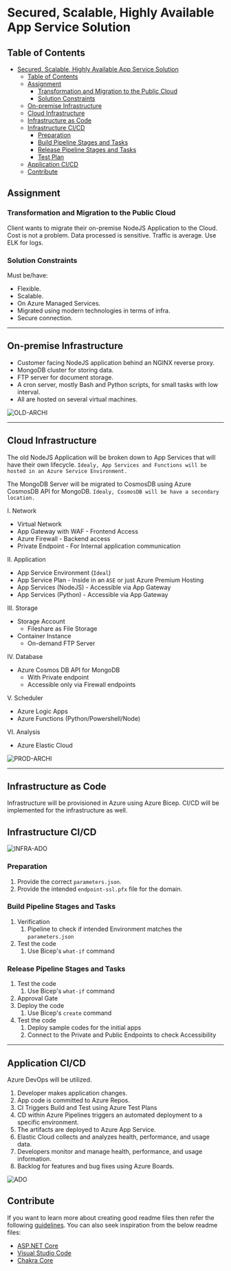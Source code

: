 # Secured, Scalable, Highly Available App Service Solution

## Table of Contents

- [Secured, Scalable, Highly Available App Service Solution](#secured-scalable-highly-available-app-service-solution)
  - [Table of Contents](#table-of-contents)
  - [Assignment](#assignment)
    - [Transformation and Migration to the Public Cloud](#transformation-and-migration-to-the-public-cloud)
    - [Solution Constraints](#solution-constraints)
  - [On-premise Infrastructure](#on-premise-infrastructure)
  - [Cloud Infrastructure](#cloud-infrastructure)
  - [Infrastructure as Code](#infrastructure-as-code)
  - [Infrastructure CI/CD](#infrastructure-cicd)
    - [Preparation](#preparation)
    - [Build Pipeline Stages and Tasks](#build-pipeline-stages-and-tasks)
    - [Release Pipeline Stages and Tasks](#release-pipeline-stages-and-tasks)
    - [Test Plan](#test-plan)
  - [Application CI/CD](#application-cicd)
  - [Contribute](#contribute)

## Assignment

### Transformation and Migration to the Public Cloud

Client wants to migrate their on-premise NodeJS Application to the Cloud.
Cost is not a problem.
Data processed is sensitive.
Traffic is average.
Use ELK for logs.

### Solution Constraints

Must be/have:

- Flexible.
- Scalable.
- On Azure Managed Services.
- Migrated using modern technologies in terms of infra.
- Secure connection.

---

## On-premise Infrastructure

- Customer facing NodeJS application behind an NGINX reverse proxy.
- MongoDB cluster for storing data.
- FTP server for document storage.
- A cron server, mostly Bash and Python scripts, for small tasks with low interval.
- All are hosted on several virtual machines.

![OLD-ARCHI](Diagrams/Architecture/0-OLD-ARCHI.jpg)

---

## Cloud Infrastructure

The old NodeJS Application will be broken down to App Services that will have their own lifecycle. `Idealy, App Services and Functions will be hosted in an Azure Service Environment.`

The MongoDB Server will be migrated to CosmosDB using Azure CosmosDB API for MongoDB. `Idealy, CosmosDB will be have a secondary location.`

I. Network

- Virtual Network
- App Gateway with WAF - Frontend Access
- Azure Firewall - Backend access
- Private Endpoint - For Internal application communication

II. Application

- App Service Environment (`Ideal`)
- App Service Plan - Inside in an `ASE` or just Azure Premium Hosting
- App Services (NodeJS) - Accessible via App Gateway
- App Services (Python) - Accessible via App Gateway

III. Storage

- Storage Account
  - Fileshare as File Storage
- Container Instance
  - On-demand FTP Server

IV. Database

- Azure Cosmos DB API for MongoDB
  - With Private endpoint
  - Accessible only via Firewall endpoints

V. Scheduler

- Azure Logic Apps
- Azure Functions (Python/Powershell/Node)

VI. Analysis

- Azure Elastic Cloud

![PROD-ARCHI](Diagrams/Architecture/4-ENVIRONMENT.jpg)

---

## Infrastructure as Code

Infrastructure will be provisioned in Azure using Azure Bicep.
CI/CD will be implemented for the infrastructure as well.

## Infrastructure CI/CD

![INFRA-ADO](Diagrams/DevOps/2-INFRA-ADO.jpg)

### Preparation

1. Provide the correct `parameters.json`.
1. Provide the intended `endpoint-ssl.pfx` file for the domain.

### Build Pipeline Stages and Tasks

1. Verification
    1. Pipeline to check if intended Environment matches the `parameters.json`
1. Test the code
    1. Use Bicep's `what-if` command

### Release Pipeline Stages and Tasks

1. Test the code
    1. Use Bicep's `what-if` command
1. Approval Gate
1. Deploy the code
    1. Use Bicep's `create` command
1. Test the code
    1. Deploy sample codes for the initial apps
    1. Connect to the Private and Public Endpoints to check Accessibility


---

## Application CI/CD

Azure DevOps will be utilized.

1. Developer makes application changes.
1. App code is committed to Azure Repos.
1. CI Triggers Build and Test using Azure Test Plans
1. CD within Azure Pipelines triggers an automated deployment to a specific environment.
1. The artifacts are deployed to Azure App Service.
1. Elastic Cloud collects and analyzes health, performance, and usage data.
1. Developers monitor and manage health, performance, and usage information.
1. Backlog for features and bug fixes using Azure Boards.

![ADO](Diagrams/DevOps/1-ADO.jpg)

## Contribute

If you want to learn more about creating good readme files then refer the following [guidelines](https://docs.microsoft.com/en-us/azure/devops/repos/git/create-a-readme?view=azure-devops). You can also seek inspiration from the below readme files:

- [ASP.NET Core](https://github.com/aspnet/Home)
- [Visual Studio Code](https://github.com/Microsoft/vscode)
- [Chakra Core](https://github.com/Microsoft/ChakraCore)
